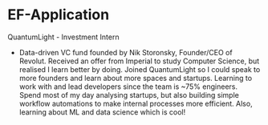 # EF-Application

QuantumLight - Investment Intern
- Data-driven VC fund founded by Nik Storonsky, Founder/CEO of Revolut. Received an offer from Imperial to study Computer Science, but realised I learn better by doing. Joined QuantumLight so I could speak to more founders and learn about more spaces and startups. Learning to work with and lead developers since the team is ~75% engineers. Spend most of my day analysing startups, but also building simple workflow automations to make internal processes more efficient. Also, learning about ML and data science which is cool!
